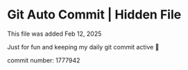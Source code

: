 # Git Auto Commit | Hidden File

This file was added Feb 12, 2025

Just for fun and keeping my daily git commit active 🤪

commit number: 1777942
